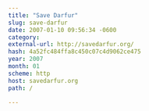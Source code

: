 ```yaml
---
title: "Save Darfur"
slug: save-darfur
date: 2007-01-10 09:56:34 -0600
category: 
external-url: http://savedarfur.org/
hash: 4a52fc484ffa8c450c07c4d9062ce475
year: 2007
month: 01
scheme: http
host: savedarfur.org
path: /

---
```



